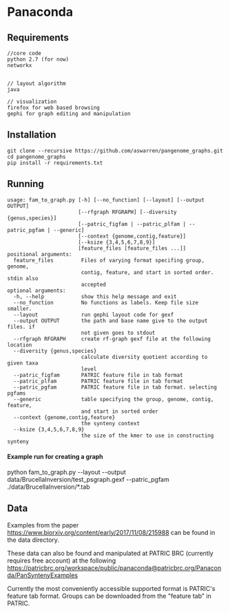
# Panaconda


## Requirements

```
//core code
python 2.7 (for now)
networkx


// layout algorithm
java

// visualization
firefox for web based browsing
gephi for graph editing and manipulation
```


## Installation

```
git clone --recursive https://github.com/aswarren/pangenome_graphs.git
cd pangenome_graphs
pip install -r requirements.txt
```


## Running

```
usage: fam_to_graph.py [-h] [--no_function] [--layout] [--output OUTPUT]  
                       [--rfgraph RFGRAPH] [--diversity {genus,species}]  
                       [--patric_figfam | --patric_plfam | --patric_pgfam | --generic]  
                       [--context {genome,contig,feature}]  
                       [--ksize {3,4,5,6,7,8,9}]  
                       [feature_files [feature_files ...]]  
positional arguments:  
  feature_files         Files of varying format specifing group, genome,  
                        contig, feature, and start in sorted order. stdin also  
                        accepted  
optional arguments:  
  -h, --help            show this help message and exit  
  --no_function         No functions as labels. Keep file size smaller.  
  --layout              run gephi layout code for gexf  
  --output OUTPUT       the path and base name give to the output files. if  
                        not given goes to stdout  
  --rfgraph RFGRAPH     create rf-graph gexf file at the following location  
  --diversity {genus,species}  
                        calculate diversity quotient according to given taxa  
                        level  
  --patric_figfam       PATRIC feature file in tab format  
  --patric_plfam        PATRIC feature file in tab format  
  --patric_pgfam        PATRIC feature file in tab format. selecting pgfams  
  --generic             table specifying the group, genome, contig, feature,  
                        and start in sorted order  
  --context {genome,contig,feature}  
                        the synteny context  
  --ksize {3,4,5,6,7,8,9}  
                        the size of the kmer to use in constructing synteny  

```
#### Example run for creating a graph
python fam_to_graph.py --layout --output data/BrucellaInversion/test_psgraph.gexf --patric_pgfam ./data/BrucellaInversion/*.tab

## Data

Examples from the paper https://www.biorxiv.org/content/early/2017/11/08/215988
can be found in the data directory.

These data can also be found and manipulated at PATRIC BRC (currently requires free account) at the following 
https://patricbrc.org/workspace/public/panaconda@patricbrc.org/Panaconda/PanSyntenyExamples

Currently the most conveniently accessible supported format is PATRIC's feature tab format.
Groups can be downloaded from the "feature tab" in PATRIC.  


